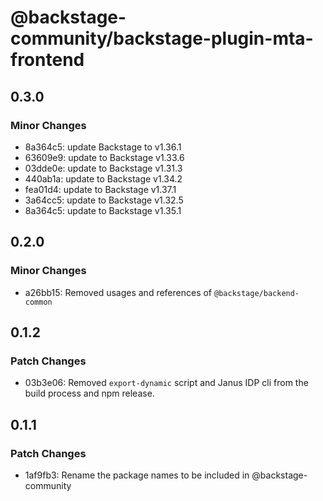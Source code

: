 # @backstage-community/backstage-plugin-mta-frontend

## 0.3.0

### Minor Changes

- 8a364c5: update Backstage to v1.36.1
- 63609e9: update to Backstage v1.33.6
- 03dde0e: update to Backstage v1.31.3
- 440ab1a: update to Backstage v1.34.2
- fea01d4: update to Backstage v1.37.1
- 3a64cc5: update to Backstage v1.32.5
- 8a364c5: update to Backstage v1.35.1

## 0.2.0

### Minor Changes

- a26bb15: Removed usages and references of `@backstage/backend-common`

## 0.1.2

### Patch Changes

- 03b3e06: Removed `export-dynamic` script and Janus IDP cli from the build process and npm release.

## 0.1.1

### Patch Changes

- 1af9fb3: Rename the package names to be included in @backstage-community
